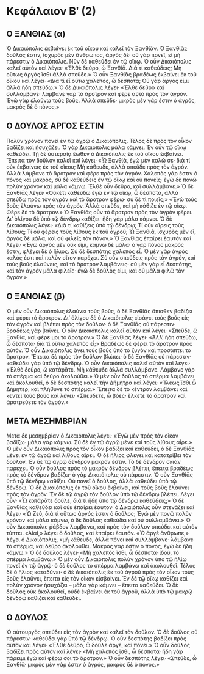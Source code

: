 # Κεφάλαιον Βʹ (2)
## Ο ΞΑΝΘΙΑΣ (α)

Ὁ Δικαιόπολις ἐκβαίνει ἐκ τοῦ οἴκου καὶ καλεῖ τὸν Ξανθίᾱν. Ὁ Ξανθίᾱς δοῦλός ἐστιν, ἰσχυρὸς μὲν ἄνθρωπος, ἀργὸς δέ· οὐ γὰρ πονεῖ, εἰ μὴ πάρεστιν ὁ Δικαιόπολις. Νῦν δὲ καθεύδει ἐν τῷ οἴκῳ. 
Ὁ οὖν Δικαιόπολις καλεῖ αὐτὸν καὶ λέγει· «Ἐλθὲ δεῦρο, ὦ Ξανθίᾱ. Διὰ τί καθεύδεις; Μὴ οὕτως ἀργὸς ἴσθι ἀλλὰ σπεῦδε.»
Ὁ οὖν Ξανθίᾱς βραδέως ἐκβαίνει ἐκ τοῦ οἴκου καὶ λέγει· «Διὰ τί εἶ οὕτω χαλεπός, ὦ δέσποτα; Οὐ γὰρ ἀργός εἰμι ἀλλὰ ἤδη σπεύδω.»
Ὁ δὲ Δικαιόπολις λέγει· «Ἐλθὲ δεῦρο καὶ συλλάμβανε· λάμβανε γὰρ τὸ ἄροτρον καὶ φέρε αὐτὸ πρὸς τὸν ἀγρόν. Ἐγὼ γὰρ ἐλαύνω τοὺς βοῦς. Ἀλλὰ σπεῦδε· μικρὸς μὲν γάρ ἐστιν ὁ ἀγρός, μακρὸς δὲ ὁ πόνος.»

## Ο ΔΟΥΛΟΣ ΑΡΓΟΣ ΕΣΤΙΝ

Πολὺν χρόνον πονεῖ ἐν τῷ ἀγρῷ ὁ Δικαιόπολις. Τέλος δὲ πρὸς τὸν οἶκον βαδίζει καὶ ἡσυχάζει. Ὁ γὰρ Δικαιόπολις μάλα κάμνει. Ἐν οὖν τῷ οἴκῳ καθεύδει. 
Τῇ δὲ ὑστεραίᾳ ἕωθεν ὁ Δικαιόπολις ἐκ τοῦ οἴκου ἐκβαίνει. Ἔπειτα τὸν δοῦλον καλεῖ καὶ λέγει· «Ὦ Ξανθίᾱ, ἐγὼ μὲν καλῶ σε· διὰ τί οὐκ ἐκβαίνεις ἐκ τοῦ οἴκου; Μὴ κάθευδε, ἀλλὰ σπεῦδε πρὸς τὸν ἀγρόν. Ἀλλὰ λάμβανε τὸ ἄροτρον καὶ φέρε πρὸς τὸν ἀγρόν. Χαλεπὸς γάρ ἐστιν ὁ πόνος καὶ μακρός, σὺ δὲ καθεύδεις ἐν τῷ οἴκῳ καὶ οὐ πονεῖς· ἐγὼ δὲ πονῶ πολὺν χρόνον καὶ μάλα κάμνω. Ἐλθὲ οὖν δεῦρο, καὶ συλλάμβανε.»
Ὁ δὲ Ξανθίᾱς λέγει· «Οὐκέτι καθεύδω ἐγὼ ἐν τῷ οἴκῳ, ὦ δέσποτα, ἀλλὰ σπεύδω πρὸς τὸν ἀγρὸν καὶ τὸ ἄροτρον φέρω· σὺ δὲ τί ποιεῖς;»
«Ἐγὼ τοὺς βοῦς ἐλαύνω πρὸς τὸν ἀγρόν. Ἀλλὰ σπεῦδε, καὶ μὴ κάθιζε ἐν τῷ οἴκῳ. Φέρε δὲ τὸ ἄροτρον.»
Ὁ Ξανθίᾱς οὖν τὸ ἄροτρον πρὸς τὸν ἀγρὸν φέρει. Δι’ ὀλίγου δὲ ὑπὸ τῷ δένδρῳ καθίζει· ἤδη γὰρ μάλα κάμνει. Ὁ δὲ Δικαιόπολις λέγει· «Διὰ τί καθίζεις ὑπὸ τῷ δένδρῳ; Τί οὐκ αἴρεις τοὺς λίθους; Τί οὐ φέρεις τοὺς λίθους ἐκ τοῦ ἀγροῦ; Ὦ Ξανθίᾱ, ἰσχυρὸς μὲν εἶ, ἀργὸς δὲ μάλα, καὶ οὺ φιλεῖς τὸν πόνον.»
Ὁ Ξανθίᾱς ἐπαίρει ἑαυτὸν καὶ λέγει· «Ἐγὼ ἀργὸς μὲν οὔκ εἰμι, κάμνω δὲ μάλα· ὁ γὰρ πόνος μακρός ἐστιν, φλέγει δὲ ὁ ἥλιος. Σὺ δὲ δεσπότης χαλεπὸς εἶ. Ὁ μὲν γὰρ ἀγρὸς καλός ἐστι καὶ πολὺν σῖτον παρέχει. Σὺ οὖν σπεύδεις πρὸς τὸν ἀγρόν, καὶ τοὺς βοῦς ἐλαύνεις, καὶ τὸ ἄροτρον λαμβάνεις· σὺ μὲν γὰρ εἶ δεσπότης, καὶ τὸν ἀγρὸν μάλα φιλεῖς· ἐγὼ δὲ δοῦλός εἰμι, καὶ οὐ μάλα φιλῶ τὸν ἀγρόν.»

## Ο ΞΑΝΘΙΑΣ (β)

Ὁ μὲν οὖν Δικαιόπολις ἐλαύνει τοὺς βοῦς, ὁ δὲ Ξανθίᾱς ὄπισθεν βαδίζει καὶ φέρει τὸ ἄροτρον. Δι’ ὀλίγου δὲ ὁ Δικαιόπολις εἰσάγει τοὺς βοῦς εἰς τὸν ἀγρὸν καὶ βλέπει πρὸς τὸν δοῦλον· ὁ δὲ Ξανθίᾱς οὐ πάρεστιν· βραδέως γὰρ βαίνει. Ὁ οὖν Δικαιόπολις καλεῖ αὐτὸν καὶ λέγει· «Σπεῦδε, ὦ Ξανθίᾱ, καὶ φέρε μοι τὸ ἄροτρον.»
Ὁ δὲ Ξανθίᾱς λέγει· «Ἀλλ’ ἤδη σπεύδω, ὦ δέσποτα· διὰ τί οὕτω χαλεπὸς εἶ;»
Βραδέως δὲ φέρει τὸ ἄροτρον πρὸς αὐτόν. Ὁ οὖν Δικαιόπολις ἄγει τοὺς βοῦς ὑπὸ τὸ ζυγὸν καὶ προσάπτει τὸ ἄροτρον. Ἔπειτα δὲ πρὸς τὸν δοῦλον βλέπει· ὁ δὲ Ξανθίᾱς οὐ πάρεστιν· καθεύδει γὰρ ὑπὸ τῷ δένδρῳ. 
Ὁ οὖν Δικαιόπολις καλεῖ αὐτὸν καὶ λέγει· «Ἐλθὲ δεῦρο, ὦ κατάρᾱτε. Μὴ κάθευδε ἀλλὰ συλλάμβανε. Λάμβανε γὰρ τὸ σπέρμα καὶ δεῦρο ἀκολούθει.»
Ὁ μὲν οὖν δοῦλος τὸ σπέρμα λαμβάνει καὶ ἀκολουθεῖ, ὁ δὲ δεσπότης καλεῖ τὴν Δήμητρα καὶ λέγει· «Ἵλεως ἴσθι ὦ Δήμητερ, καὶ πλήθυνε τὸ σπέρμα.»
Ἔπειτα δὲ τὸ κέντρον λαμβάνει καὶ κεντεῖ τοὺς βοῦς καὶ λέγει· «Σπεύδετε, ὦ βόες· ἕλκετε τὸ ἄρατρον καὶ ἀροτρεύετε τὸν ἀγρόν.»

## ΜΕΤΑ ΜΕΣΗΜΒΡΙΑΝ

Μετὰ δὲ μεσημβρίαν ὁ Δικαιόπολις λέγει· «Ἐγὼ μὲν πρὸς τὸν οἶκον βαδίζω· μάλα γὰρ κάμνω. Σὺ δὲ ἐν τῷ ἀγρῷ μένε καὶ τοὺς λίθους αἶρε.»
Ὁ μὲν οὖν Δικαιόπολις πρὸς τὸν οἶκον βαδίζει καὶ καθεύδει, ὁ δὲ Ξανθίᾱς μένει ἐν τῷ ἀγρῷ καὶ λίθους αἴρει.
Ὁ δὲ ἥλιος φλέγει καὶ κατατρίβει τὸν δοῦλον. Ἐν δὲ τῷ ἀγρῷ δένδρον μακρόν ἐστιν. Τὸ δὲ δένδρον σκιὰν παρέχει. Ὁ οὖν δοῦλος πρὸς τὸ μακρὸν δένδρον βλέπει, ἔπειτα βραδέως πρὸς τὸ δένδρον βαδίζει· ὁ γὰρ Δικαιόπολις οὐ πάρεστιν. Ὁ οὖν Ξανθίᾱς ὑπὸ τῷ δένδρῳ καθίζει. Οὐ πονεῖ ὁ δοῦλος, ἀλλὰ καθεύδει ὑπὸ τῷ δένδρῳ.
Ὁ δὲ Δικαιόπολις ἐκ τοῦ οἴκου ἐκβαίνει, καὶ τοὺς βοῦς ἐλαύνει πρὸς τὸν ἀγρὸν. Ἐν δὲ τῷ ἀγρῷ τὸν δοῦλον ὑπὸ τῷ δένδρῳ βλέπει. Λέγει οὖν· «Ὦ κατάρᾱτε δοῦλε, διὰ τί ἤδη ὑπὸ τῷ δένδρῳ καθεύδεις;»
Ὁ δὲ Ξανθίᾱς καθεύδει καὶ οὐκ ἐπαίρει ἑαυτον· ὁ Δικαιόπολις οὖν στενάζει καὶ λέγει· «Ὦ Ζεῦ, διὰ τί οὕτως ἀργός ἐστιν ὁ δοῦλος; Ἐγὼ μὲν πονῶ πολὺν χρόνον καὶ μάλα κάμνω, ὁ δὲ δοῦλος καθεύδει καὶ οὐ συλλαμβάνει.»
Ὁ οὖν Δικαιόπολις ῥάβδον λαμβάνει, καὶ πρὸς τὸν δοῦλον σπεύδει καὶ αὐτὸν τύπτει. «Αἰαῖ,» λέγει ὁ δοῦλος, καὶ ἐπαίρει ἑαυτόν. «Ὦ ἀργὲ ἄνθρωπε,» λέγει ὁ Δικαιόπολις, «μὴ κάθευδε, ἀλλὰ πόνει καὶ συλλάμβανε· λάμβανε τὸ σπέρμα, καὶ δεῦρο ἀκολούθει. Μακρὸς γάρ ἐστιν ὁ πόνος, ἐγὼ δὲ ἤδη κάμνω.»
Ὁ δὲ δοῦλος λέγει· «Μὴ χαλεπὸς ἴσθι, ὦ δέσποτα· ἰδού, τὸ σπέρμα λαμβάνω.»
Ὁ μὲν οὖν Δικαιόπολις πολὺν χρόνον ὑπὸ τῷ ἡλίῳ πονεῖ ἐν τῷ ἀγρῷ· ὁ δὲ δοῦλος τὸ σπέρμα λαμβάνει καὶ ἀκολουθεῖ. Τέλος δὲ ὁ ἥλιος καταδύνει· ὁ δὲ Δικαιόπολις ἐκ τοῦ ἀγροῦ πρὸς τὸν οἶκον τοὺς βοῦς ἐλαῦνει, ἔπειτα εἰς τὸν οἶκον εἰσβαίνει. Ἐν δὲ τῷ οἴκῳ καθίζει καὶ πολὺν χρόνον ἡσυχάζει – μάλα γὰρ κάμνει – ἔπειτα καθεύδει. Ὁ δὲ δοῦλος οὐκ ἀκολουθεῖ, οὐδὲ ἐκβαίνει ἐκ τοῦ ἀγροῦ, ἀλλὰ ὑπὸ τῷ μακρῷ δένδρῳ καθίζει καὶ καθεύδει.

## Ο ΔΟΥΛΟΣ

Ὁ αὐτουργὸς σπεύδει εἰς τὸν ἀγρὸν καὶ καλεῖ τὸν δοῦλον. Ὁ δὲ δοῦλος οὐ πάρεστιν· καθεύδει γὰρ ὑπὸ τῷ δένδρῳ. Ὁ οὖν δεσπότης βαδίζει πρὸς αὐτὸν καὶ λέγει· «Ἐλθὲ δεῦρο, ὦ δοῦλε ἀργέ, καὶ πόνει.»
Ὁ οὖν δοῦλος βαδίζει πρὸς αὐτὸν καὶ λέγει· «Μὴ χαλεπὸς ἴσθι, ὦ δέσποτα· ἤδη γὰρ πάρειμι ἐγὼ καὶ φέρω σοι τὸ ἄροτρον.»
Ὁ οὖν δεσπότης λέγει· «Σπεῦδε, ὦ Ξανθίᾱ· μικρὸς μὲν γάρ ἐστιν ὁ ἀγρός, μακρὸς δὲ ὁ πόνος.»